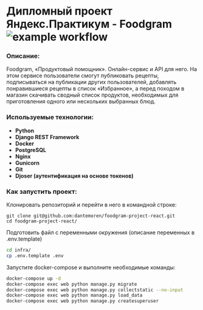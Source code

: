 # Дипломный проект Яндекс.Практикум - Foodgram  ![example workflow](https://github.com/DanteMoren/yamdb_final/actions/workflows/yamdb_workflow.yml/badge.svg)
### Описание:
Foodgram, «Продуктовый помощник». Онлайн-сервис и API для него. На этом сервисе пользователи смогут публиковать рецепты, подписываться на публикации других пользователей, добавлять понравившиеся рецепты в список «Избранное», а перед походом в магазин скачивать сводный список продуктов, необходимых для приготовления одного или нескольких выбранных блюд.

### Используемые технологии:
- **Python**
- **Django REST Framework**
- **Docker**
- **PostgreSQL**
- **Nginx**
- **Gunicorn**
- **Git**
- **Djoser (аутентификация на основе токенов)**


### Как запустить проект:
Клонировать репозиторий и перейти в него в командной строке:
```
git clone git@github.com:dantemoren/foodgram-project-react.git
cd foodgram-project-react/
```
Подготовить файл с переменными окружения (описание переменных в .env.template)
```bash
cd infra/
cp .env.template .env
```
Запустите docker-compose и выполните необходимые команды: 
```bash
docker-compose up -d
docker-compose exec web python manage.py migrate
docker-compose exec web python manage.py collectstatic --no-input
docker-compose exec web python manage.py load_data
docker-compose exec web python manage.py createsuperuser
```
